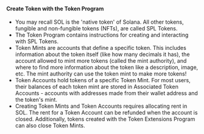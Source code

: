 #### Create Token with the Token Program
- You may recall SOL is the 'native token' of Solana. All other tokens, fungible and non-fungible tokens (NFTs), are called SPL Tokens.
- The Token Program contains instructions for creating and interacting with SPL Tokens.
- Token Mints are accounts that define a specific token. This includes information about the token itself (like how many decimals it has), the account allowed to mint more tokens (called the mint authority), and where to find more information about the token like a description, image, etc. The mint authority can use the token mint to make more tokens!
- Token Accounts hold tokens of a specific Token Mint. For most users, their balances of each token mint are stored in Associated Token Accounts - accounts with addresses made from their wallet address and the token's mint.
- Creating Token Mints and Token Accounts requires allocating rent in SOL. The rent for a Token Account can be refunded when the account is closed. Additionally, tokens created with the Token Extensions Program can also close Token Mints.
